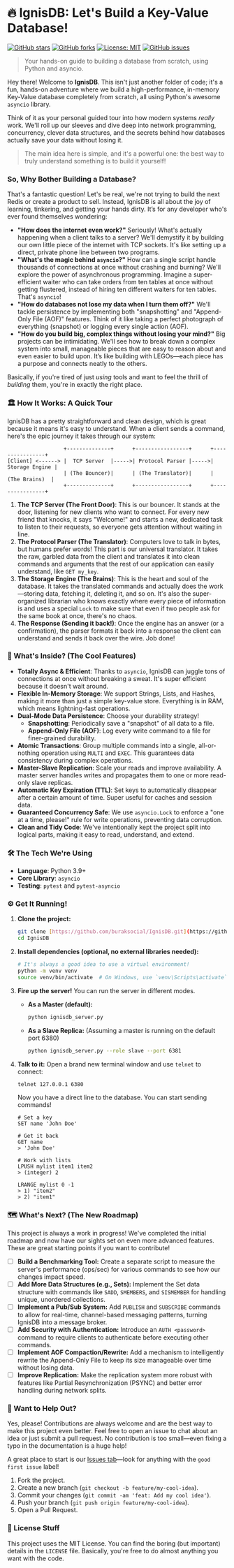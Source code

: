 # 🔥 IgnisDB: Let's Build a Key-Value Database!

[![GitHub stars](https://img.shields.io/github/stars/buraksocial/IgnisDB?style=social)](https://github.com/buraksocial/IgnisDB/stargazers)
[![GitHub forks](https://img.shields.io/github/forks/buraksocial/IgnisDB?style=social)](https://github.com/buraksocial/IgnisDB/network/members)
[![License: MIT](https://img.shields.io/badge/License-MIT-yellow.svg)](https://opensource.org/licenses/MIT)
[![GitHub issues](https://img.shields.io/github/issues/buraksocial/IgnisDB)](https://github.com/buraksocial/IgnisDB/issues)

> Your hands-on guide to building a database from scratch, using Python and asyncio.

Hey there! Welcome to **IgnisDB**. This isn't just another folder of code; it's a fun, hands-on adventure where we build a high-performance, in-memory Key-Value database completely from scratch, all using Python's awesome `asyncio` library.

Think of it as your personal guided tour into how modern systems *really* work. We'll roll up our sleeves and dive deep into network programming, concurrency, clever data structures, and the secrets behind how databases actually save your data without losing it.

> The main idea here is simple, and it's a powerful one: the best way to truly understand something is to build it yourself!

### So, Why Bother Building a Database?

That's a fantastic question! Let's be real, we're not trying to build the next Redis or create a product to sell. Instead, IgnisDB is all about the joy of learning, tinkering, and getting your hands dirty. It’s for any developer who's ever found themselves wondering:

* **"How does the internet even work?"** Seriously! What's actually happening when a client talks to a server? We'll demystify it by building our own little piece of the internet with TCP sockets. It's like setting up a direct, private phone line between two programs.
* **"What's the magic behind `asyncio`?"** How can a single script handle thousands of connections at once without crashing and burning? We'll explore the power of asynchronous programming. Imagine a super-efficient waiter who can take orders from ten tables at once without getting flustered, instead of hiring ten different waiters for ten tables. That's `asyncio`!
* **"How do databases not lose my data when I turn them off?"** We'll tackle persistence by implementing both "snapshotting" and "Append-Only File (AOF)" features. Think of it like taking a perfect photograph of everything (snapshot) or logging every single action (AOF).
* **"How do you build big, complex things without losing your mind?"** Big projects can be intimidating. We'll see how to break down a complex system into small, manageable pieces that are easy to reason about and even easier to build upon. It’s like building with LEGOs—each piece has a purpose and connects neatly to the others.

Basically, if you're tired of just *using* tools and want to feel the thrill of *building* them, you're in exactly the right place.

### 🏛️ How It Works: A Quick Tour

IgnisDB has a pretty straightforward and clean design, which is great because it means it's easy to understand. When a client sends a command, here's the epic journey it takes through our system:

```text
                  +--------------+      +-----------------+      +----------------+
[Client] <------> |  TCP Server  |----->| Protocol Parser |----->| Storage Engine |
                  | (The Bouncer)|      | (The Translator)|      |  (The Brains)  |
                  +--------------+      +-----------------+      +----------------+
````

1.  **The TCP Server (The Front Door)**: This is our bouncer. It stands at the door, listening for new clients who want to connect. For every new friend that knocks, it says "Welcome\!" and starts a new, dedicated task to listen to their requests, so everyone gets attention without waiting in line.
2.  **The Protocol Parser (The Translator)**: Computers love to talk in bytes, but humans prefer words\! This part is our universal translator. It takes the raw, garbled data from the client and translates it into clean commands and arguments that the rest of our application can easily understand, like `GET my_key`.
3.  **The Storage Engine (The Brains)**: This is the heart and soul of the database. It takes the translated commands and actually does the work—storing data, fetching it, deleting it, and so on. It's also the super-organized librarian who knows exactly where every piece of information is and uses a special `Lock` to make sure that even if two people ask for the same book at once, there's no chaos.
4.  **The Response (Sending it back\!)**: Once the engine has an answer (or a confirmation), the parser formats it back into a response the client can understand and sends it back over the wire. Job done\!

### 🚀 What's Inside? (The Cool Features)

  * **Totally Async & Efficient**: Thanks to `asyncio`, IgnisDB can juggle tons of connections at once without breaking a sweat. It's super efficient because it doesn't wait around.
  * **Flexible In-Memory Storage**: We support Strings, Lists, and Hashes, making it more than just a simple key-value store. Everything is in RAM, which means lightning-fast operations.
  * **Dual-Mode Data Persistence**: Choose your durability strategy\!
      * **Snapshotting**: Periodically save a "snapshot" of all data to a file.
      * **Append-Only File (AOF)**: Log every write command to a file for finer-grained durability.
  * **Atomic Transactions**: Group multiple commands into a single, all-or-nothing operation using `MULTI` and `EXEC`. This guarantees data consistency during complex operations.
  * **Master-Slave Replication**: Scale your reads and improve availability. A master server handles writes and propagates them to one or more read-only slave replicas.
  * **Automatic Key Expiration (TTL)**: Set keys to automatically disappear after a certain amount of time. Super useful for caches and session data.
  * **Guaranteed Concurrency Safe**: We use `asyncio.Lock` to enforce a "one at a time, please\!" rule for write operations, preventing data corruption.
  * **Clean and Tidy Code**: We've intentionally kept the project split into logical parts, making it easy to read, understand, and extend.

### 🛠️ The Tech We're Using

  * **Language**: Python 3.9+
  * **Core Library**: `asyncio`
  * **Testing**: `pytest` and `pytest-asyncio`

### ⚙️ Get It Running\!

1.  **Clone the project:**

    ```bash
    git clone [https://github.com/buraksocial/IgnisDB.git](https://github.com/buraksocial/IgnisDB.git)
    cd IgnisDB
    ```

2.  **Install dependencies (optional, no external libraries needed):**

    ```bash
    # It's always a good idea to use a virtual environment!
    python -m venv venv
    source venv/bin/activate  # On Windows, use `venv\Scripts\activate`
    ```

3.  **Fire up the server\!**
    You can run the server in different modes.

      * **As a Master (default):**
        ```bash
        python ignisdb_server.py
        ```
      * **As a Slave Replica:**
        (Assuming a master is running on the default port 6380)
        ```bash
        python ignisdb_server.py --role slave --port 6381
        ```

4.  **Talk to it:**
    Open a brand new terminal window and use `telnet` to connect:

    ```bash
    telnet 127.0.0.1 6380
    ```

    Now you have a direct line to the database. You can start sending commands\!

    ```
    # Set a key
    SET name 'John Doe'

    # Get it back
    GET name
    > 'John Doe'

    # Work with lists
    LPUSH mylist item1 item2
    > (integer) 2

    LRANGE mylist 0 -1
    > 1) "item2"
    > 2) "item1"
    ```

### 🗺️ What's Next? (The New Roadmap)

This project is always a work in progress\! We've completed the initial roadmap and now have our sights set on even more advanced features. These are great starting points if you want to contribute\!

  * [ ] **Build a Benchmarking Tool:** Create a separate script to measure the server's performance (ops/sec) for various commands to see how our changes impact speed.
  * [ ] **Add More Data Structures (e.g., Sets):** Implement the Set data structure with commands like `SADD`, `SMEMBERS`, and `SISMEMBER` for handling unique, unordered collections.
  * [ ] **Implement a Pub/Sub System:** Add `PUBLISH` and `SUBSCRIBE` commands to allow for real-time, channel-based messaging patterns, turning IgnisDB into a message broker.
  * [ ] **Add Security with Authentication:** Introduce an `AUTH <password>` command to require clients to authenticate before executing other commands.
  * [ ] **Implement AOF Compaction/Rewrite:** Add a mechanism to intelligently rewrite the Append-Only File to keep its size manageable over time without losing data.
  * [ ] **Improve Replication:** Make the replication system more robust with features like Partial Resynchronization (PSYNC) and better error handling during network splits.

### 🤝 Want to Help Out?

Yes, please\! Contributions are always welcome and are the best way to make this project even better. Feel free to open an issue to chat about an idea or just submit a pull request. No contribution is too small—even fixing a typo in the documentation is a huge help\!

A great place to start is our [Issues tab](https://github.com/buraksocial/IgnisDB/issues)—look for anything with the `good first issue` label\!

1.  Fork the project.
2.  Create a new branch (`git checkout -b feature/my-cool-idea`).
3.  Commit your changes (`git commit -am 'feat: Add my cool idea'`).
4.  Push your branch (`git push origin feature/my-cool-idea`).
5.  Open a Pull Request.

### 📄 License Stuff

This project uses the MIT License. You can find the boring (but important) details in the `LICENSE` file. Basically, you're free to do almost anything you want with the code.
